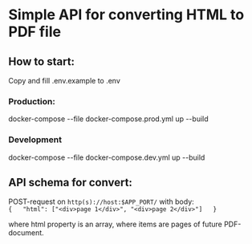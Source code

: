 # Simple API for converting HTML to PDF file
  
## How to start:  
Copy and fill .env.example to .env

### Production:
docker-compose --file docker-compose.prod.yml up --build
### Development
docker-compose --file docker-compose.dev.yml up --build

## API schema for convert:
POST-request on `http(s)://host:$APP_PORT/` with body:  
`{  
  "html": ["<div>page 1</div>", "<div>page 2</div>"]  
}`  

where html property is an array, where items are pages of future PDF-document.
